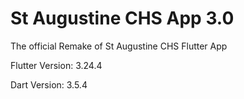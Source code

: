 <h1>St Augustine CHS App 3.0</h1>
<p>The official Remake of St Augustine CHS Flutter App</p>

<p>Flutter Version: 3.24.4 </p>
<p>Dart Version: 3.5.4</p>
